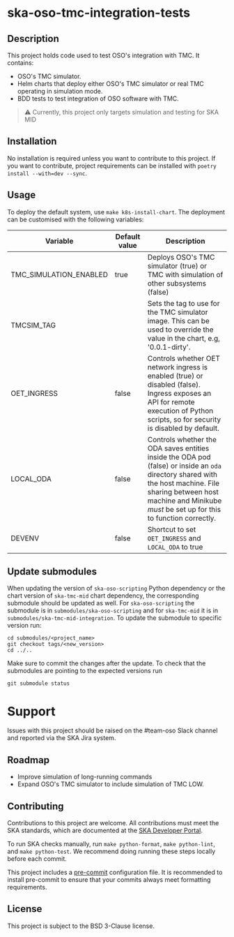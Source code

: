 # ska-oso-tmc-integration-tests

## Description

This project holds code used to test OSO's integration with TMC. It contains:

- OSO's TMC simulator.
- Helm charts that deploy either OSO's TMC simulator or real TMC operating in simulation mode.
- BDD tests to test integration of OSO software with TMC.

> :warning: Currently, this project only targets simulation and testing for SKA MID

## Installation

No installation is required unless you want to contribute to this project. If you want to contribute, 
project requirements can be installed with `poetry install --with=dev --sync`.

## Usage

To deploy the default system, use `make k8s-install-chart`. The deployment can be customised with the following
variables:

| Variable               | Default value | Description                                                                                                                                                                                                                   |
|------------------------|---------------|-------------------------------------------------------------------------------------------------------------------------------------------------------------------------------------------------------------------------------|
| TMC_SIMULATION_ENABLED | true          | Deploys OSO's TMC simulator (true) or TMC with simulation of other subsystems (false)                                                                                                                                         |
| TMCSIM_TAG             |               | Sets the tag to use for the TMC simulator image. This can be used to override the value in the chart, e.g, '0.0.1-dirty'.                                                                                                     |
| OET_INGRESS            | false         | Controls whether OET network ingress is enabled (true) or disabled (false). Ingress exposes an API for remote execution of Python scripts, so for security is disabled by default.                                            |
| LOCAL_ODA              | false         | Controls whether the ODA saves entities inside the ODA pod (false) or inside an `oda` directory shared with the host machine. File sharing between host machine and Minikube *must* be set up for this to function correctly. | 
| DEVENV                 | false         | Shortcut to set `OET_INGRESS` and `LOCAL_ODA` to true                                                                                                                                                                         | 

## Update submodules
When updating the version of `ska-oso-scripting` Python dependency or the chart version of `ska-tmc-mid` chart dependency, 
the corresponding submodule should be updated as well. For `ska-oso-scripting` the submodule is in `submodules/ska-oso-scripting` 
and for `ska-tmc-mid` it is in `submodules/ska-tmc-mid-integration`. To update the submodule to specific version run:

```
cd submodules/<project_name>
git checkout tags/<new_version>
cd ../..
```

Make sure to commit the changes after the update. To check that the submodules are pointing to the expected versions run

```
git submodule status
```

# Support

Issues with this project should be raised on the #team-oso Slack channel and reported via the SKA Jira system.

## Roadmap

- Improve simulation of long-running commands
- Expand OSO's TMC simulator to include simulation of TMC LOW.

## Contributing

Contributions to this project are welcome. All contributions must meet the SKA standards, which are documented at the
[SKA Developer Portal](https://developer.skao.int/en/latest/getting-started/contrib-guidelines.html).

To run SKA checks manually, run `make python-format`, `make python-lint`, and `make python-test`. We recommend doing
running these steps locally before each commit.

This project includes a [pre-commit](https://pre-commit.com/) configuration file. It is recommended to install
pre-commit to ensure that your commits always meet formatting requirements.

## License

This project is subject to the BSD 3-Clause license.
